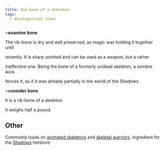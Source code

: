 ```yaml
---
title: Rib-bone of a skeleton
tags:
  - Uncategorized items
---
```

\>**examine bone**

The rib-bone is dry and well preserved, as magic was holding it together
until

recently. It is sharp-pointed and can be used as a weapon, but a rather

ineffective one. Being the bone of a formerly undead skeleton, a sombre
aura

fences it, as if it was already partially in the world of the Shadows.

\>**consider bone**

It is a rib-bone of a skeleton.

It weighs half a pound.

## Other

Commonly loads on [animated skeletons](animated_skeleton "wikilink") and
[skeletal warriors](skeletal_warrior "wikilink"). Ingredient for the
[Shadows](Herblore#Shadows "wikilink") herblore.
